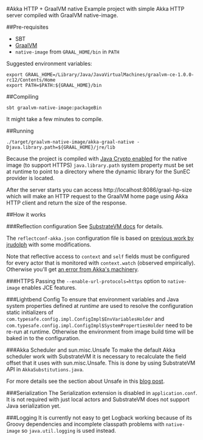 #Akka HTTP + GraalVM native
Example project with simple Akka HTTP server compiled with GraalVM native-image.

##Pre-requisites
  * SBT
  * [GraalVM](https://github.com/oracle/graal/releases)
  * `native-image` from `GRAAL_HOME/bin` in `PATH`
  
Suggested environment variables:

    export GRAAL_HOME=/Library/Java/JavaVirtualMachines/graalvm-ce-1.0.0-rc12/Contents/Home
    export PATH=$PATH:${GRAAL_HOME}/bin
  
##Compiling
    
    sbt graalvm-native-image:packageBin
    
It might take a few minutes to compile.
   
##Running
    
    ./target/graalvm-native-image/akka-graal-native -Djava.library.path=${GRAAL_HOME}/jre/lib
    
Because the project is compiled with
[Java Crypto enabled](https://github.com/oracle/graal/blob/master/substratevm/JCA-SECURITY-SERVICES.md)
for the native image (to support HTTPS) `java.library.path` system property must be set at runtime
to point to a directory where the dynamic library for the SunEC provider is located.

After the server starts you can access http://localhost:8086/graal-hp-size which will make an HTTP
request to the GraalVM home page using Akka HTTP client and return the size of the response.

##How it works

###Reflection configuration
See [SubstrateVM docs](https://github.com/oracle/graal/blob/master/substratevm/REFLECTION.md)
for details.

The `reflectconf-akka.json` configuration file is based on [previous work by jrudolph](https://github.com/jrudolph/akka-graal)
with some modifications.

Note that reflective access to `context` and `self` fields must be configured for every actor
that is monitored with `context.watch` (observed empirically).
Otherwise you'll get [an error from Akka's machinery](https://github.com/akka/akka/blob/v2.5.21/akka-actor/src/main/scala/akka/actor/ActorCell.scala#L711).

###HTTPS
Passing the `--enable-url-protocols=https` option to `native-image` enables JCE features.

###Lightbend Config
To ensure that environment variables and Java system properties defined at *runtime* are used
to resolve the configuration static initializers of `com.typesafe.config.impl.ConfigImpl$EnvVariablesHolder`
and `com.typesafe.config.impl.ConfigImpl$SystemPropertiesHolder` need to be re-run at runtime.
Otherwise the environment from image build time will be baked in to the configuration.

###Akka Scheduler and sun.misc.Unsafe
To make the default Akka scheduler work with SubstrateVM it is necessary to recalculate the field
offset that it uses with sun.misc.Unsafe.
This is done by using SubstrateVM API in `AkkaSubstitutions.java`.

For more details see the section about Unsafe in this [blog post](https://medium.com/graalvm/instant-netty-startup-using-graalvm-native-image-generation-ed6f14ff7692).

###Serialization
The Serialization extension is disabled in `application.conf`. It is not required with just local
actors and SubstrateVM does not support Java serialization yet.

###Logging
It is currently not easy to get Logback working because of its Groovy dependencies and incomplete
classpath problems with `native-image` so `java.util.logging` is used instead.
